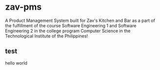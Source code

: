 # zav-pms

A Product Management System built for Zav's Kitchen and Bar as a part of the fulfillment of the course Software Engineering 1 and Software Engineering 2 in the college program Computer Science in the Technological Institute of the Philippines!

## test

hello world
